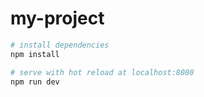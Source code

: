 # my-project

``` bash
# install dependencies
npm install

# serve with hot reload at localhost:8080
npm run dev

